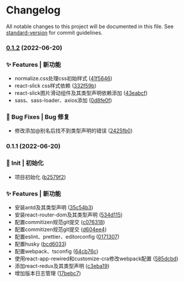 # Changelog

All notable changes to this project will be documented in this file. See [standard-version](https://github.com/conventional-changelog/standard-version) for commit guidelines.

### [0.1.2](https://github.com/liuyav/liuyav.github.io/compare/v0.1.1...v0.1.2) (2022-06-20)


### ✨ Features | 新功能

* normalize.css处理css初始样式 ([41f5646](https://github.com/liuyav/liuyav.github.io/commit/41f564691d38228d124f8d1b2e21976f31fd3da1))
* react-slick css样式依赖 ([332f59b](https://github.com/liuyav/liuyav.github.io/commit/332f59bda50dcf7b820ffa89b1368186cc9c8d39))
* react-slick图片滑动组件及其类型声明依赖添加 ([43eabcf](https://github.com/liuyav/liuyav.github.io/commit/43eabcf32fcb7cef6b268b392e74a37cc579fd03))
* sass、sass-loader、axios添加 ([0d8fe0f](https://github.com/liuyav/liuyav.github.io/commit/0d8fe0f72fe4a72712859b53a4995472d0496c12))


### 🐛 Bug Fixes | Bug 修复

* 修改添加@别名后找不到类型声明的错误 ([2425fb0](https://github.com/liuyav/liuyav.github.io/commit/2425fb056fc27fbb264dbc30a1c4a65f075193e3))

### 0.1.1 (2022-06-20)


### 🎉 Init | 初始化

* 项目初始化 ([b2579f2](https://github.com/liuyav/liuyav.github.io/commit/b2579f24c4e1c35de92f1165fca0a6ce3665018f))


### ✨ Features | 新功能

* 安装antd及其类型声明 ([35c54b3](https://github.com/liuyav/liuyav.github.io/commit/35c54b3e3898aa8862ec79a9c7996cebea89ebc7))
* 安装react-router-dom及其类型声明 ([534d115](https://github.com/liuyav/liuyav.github.io/commit/534d1153a72e11afcb505a28b537402b0174d074))
* 配置commitizen规范git提交 ([c076318](https://github.com/liuyav/liuyav.github.io/commit/c076318a471c3994cbcfe1daa5a65cfaba010f85))
* 配置commitizen规范git提交 ([d604ee4](https://github.com/liuyav/liuyav.github.io/commit/d604ee470137ed387e7a0b7e37a2db4bd7c52b0b))
* 配置eslint、prettier、editorconfig ([0171307](https://github.com/liuyav/liuyav.github.io/commit/0171307e38c355b96ee813649aba72f83c298a36))
* 配置husky ([bcd6033](https://github.com/liuyav/liuyav.github.io/commit/bcd603319a80826e54c52af066965751c76ac65c))
* 配置webpack、tsconfig ([64cb76c](https://github.com/liuyav/liuyav.github.io/commit/64cb76cb55f925c6cb1d64a5515936583623321a))
* 使用react-app-rewired和customize-cra修改webpack配置 ([585dcbd](https://github.com/liuyav/liuyav.github.io/commit/585dcbdd9ed068f91c2326439a865b67aeddb804))
* 添加react-redux及其类型声明 ([c3eba19](https://github.com/liuyav/liuyav.github.io/commit/c3eba19657e0d23e02c57c7aee3114b9052720f0))
* 增加版本日志管理 ([17bebc7](https://github.com/liuyav/liuyav.github.io/commit/17bebc70cfec0448853b35b2847718f8715ad0bf))
